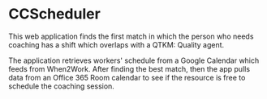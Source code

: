 # CCScheduler
This web application finds the first match in which the person who needs coaching has a shift which overlaps with a QTKM: Quality agent.

The application retrieves workers' schedule from a Google Calendar which feeds from When2Work. After finding the best match, then the app pulls data from an Office 365 Room calendar to see if the resource is free to schedule the coaching session.
